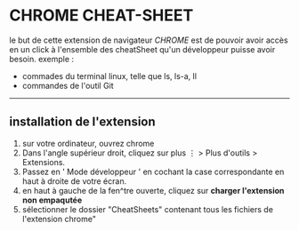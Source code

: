 # CHROME CHEAT-SHEET

le but de cette extension de navigateur _CHROME_ est de pouvoir avoir accès en un click à l'ensemble des cheatSheet qu'un développeur puisse avoir besoin. 
exemple :
- commades du terminal linux, telle que ls, ls-a, ll
- commandes de l'outil Git

---
## installation de l'extension

1. sur votre ordinateur, ouvrez chrome
2. Dans l'angle supérieur droit,  cliquez sur plus &vellip;  &gt;  Plus d'outils &gt; Extensions.
3. Passez en ' Mode développeur ' en cochant la case correspondante en haut à droite de votre écran.
4. en haut à gauche de la fen^tre ouverte, cliquez sur **charger l'extension non empaqutée**
5. sélectionner le dossier "CheatSheets" contenant tous les fichiers de l'extension chrome" 